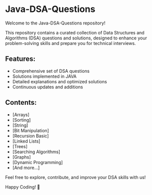 # Java-DSA-Questions

Welcome to the Java-DSA-Questions repository!

This repository contains a curated collection of Data Structures and Algorithms (DSA) questions and solutions, designed to enhance your problem-solving skills and prepare you for technical interviews.

## Features:
- Comprehensive set of DSA questions
- Solutions implemented in JAVA
- Detailed explanations and optimized solutions
- Continuous updates and additions

## Contents:
- [Arrays]
- [Sorting]
- [String]
- [Bit Manipulation]
- [Recursion Basic]
- [Linked Lists]
- [Trees]
- [Searching Algorithms]
- [Graphs]
- [Dynamic Programming]
- [And more...]

Feel free to explore, contribute, and improve your DSA skills with us!

Happy Coding! 🚀
